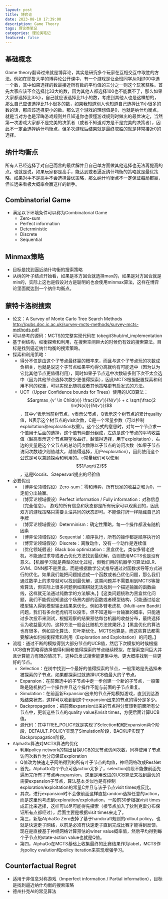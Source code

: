 ```yaml
---
layout: post
title: 博弈论
date: 2023-08-10 17:39:00
description: Game Theory
tags: 理论类笔记
categories: 理论类笔记
featured: false
---
```


## 基础概念
Game theory翻译过来就是博弈论，其实是研究多个玩家在互相交互中取胜的方法。例如在耶鲁大学的博弈论公开课中，有一个游戏是让全班同学从0到100中选一个数，其中如果选择的数最接近所有数的平均值的三分之一则这个玩家获胜。首先大家应该不会选择比33大的数，因为其他人都选择100也不能赢不了，那么如果大家都选择比33小，自己就应该选择比11小的数，考虑到其他人也是这样想的，那么自己应该选择比11小很多的数，如果我知道别人也知道自己选择比11小很多的数的话，那应该选择更小的数。那么这个游戏的理想值是0，也就是纳什均衡点，就是当对方也是深晦游戏规则并且知道你也很懂游戏规则时做出的最优决定，当然第一次游戏大家都不是完美的决策者（或者不知道对方是不是完美的决策者），因此不一定会选择纳什均衡点，但多次游戏后结果就是最终取胜的就是非常接近0的选择。

## 纳什均衡点
所有人已经选择了对自己而言的最优解并且自己单方面做其他选择也无法再提高的点。也就是说，如果玩家都是高手，能达到或者逼近纳什均衡的策略就是最优策略，如果对手不是高手不会选择最优策略，那么纳什均衡点不一定保证每局都赢，但长远来看极大概率会赢这样的新手。

## Combinatorial Game
- 满足以下环境条件可以称为Combinatorial Game
  - Zero-sum
  - Perfect information
  - Deterministic
  - Discrete
  - Sequential
 

## Minmax策略
- 目标是找到逼近纳什均衡的搜索策略
- 从树的叶子结点开始看，如果是本方回合就选择max的，如果是对方回合就是min的，实际上这也是假设对方是聪明的也会使用minmax算法，这样在博弈论里面就达到一个纳什均衡点。


## 蒙特卡洛树搜索
- 论文：A Survey of Monte Carlo Tree Search Methods http://pubs.doc.ic.ac.uk/survey-mcts-methods/survey-mcts-methods.pdf 
- 可以参考的源码：MCTS的完整实现代码在 tobegit3hub/ml_implementation
- 基于树结构，权衡探索和利用，在搜索空间巨大的时候仍有效的搜索算法。目标是找到逼近纳什均衡的搜索策略。 
- 探索和利用策略：
  - 得分不仅是由这个子节点最终赢的概率来，而且与这个子节点玩的次数成负相关，也就是说这个子节点如果平均得分高就约有可能选中（因为认为它比其他节点更值得利用），同时如果子节点选中次数较多则下次不太会选中（因为其他节点选择次数少更值得探索），因此MCTS根据配置探索和利用不同的权重，可以实现比随机或者其他策略更有启发式的方法。
  - UCT（Upper Confidence bounds for Trees）使用的UCB算法：$$argmax_{v' \in Child(v)} \frac{Q(v')}{N(v')} + c \sqrt{\frac{2 \ln{N(v)}}{N(v')}}$$，其中v'表示当前树节点，v表示父节点，Q表示这个树节点的累计quality值，N表示这个树节点的visit次数，C是一个常量参数（可以控制exploitation和exploration权重）。这个公式的意思时，对每一个节点求一个值用于后面的选择，这个值有两部分组成，左边是这个节点的平均收益值（越高表示这个节点期望收益好，越值得选择，用于exploitation），右边的变量是这个父节点的总访问次数除以子节点的访问次数（如果子节点访问次数越少则值越大，越值得选择，用户exploration），因此使用这个公式是可以兼顾探索和利用的。c常量我们可以使用$$1/\sqrt{2}$$，这是Kocsis、Szepesvari提出的经验值
- 必要假设
  - （博弈论领域假设）Zero-sum：零和博弈，所有玩家的收益之和为0，一定能分出输赢。
  - （博弈论领域假设）Perfect information / Fully information：对称信息（完全信息）。 游戏的所有信息和状态都是所有玩家可以观察到的，因此双方的游戏策略只需要关注共同的状态即可。不能像打牌一样隐藏自己的手牌
  - （博弈论领域假设）Determinism：确定性策略，每一个操作都没有随机因素
  - （博弈论领域假设）Sequential：顺序执行，所有的操作都是顺序执行的
  - （博弈论领域假设）Discrete：离散动作，没有一个动作是连续值
  - （优化领域假设）Black box optimization：黑盒优化，类似多臂老虎机，不能通过求导或者凸优化方法找到最优解，否则使用MCTS也是没有意义。【机器学习就是典型的优化过程，但我们用的机器学习算法如LR、SVM、DNN都不是黑盒，而是根据数学公式推导通过对函数求导等方式进行的优化。如果我们能把问题描述成一个函数或者凸优化问题，那么我们通过数学上的求导就可以找到最优解，这类问题并不需要用到MCTS等搜索算法，但实际上很多问题例如围棋就无法找到一个描述输赢的函数曲线，这样就无法通过纯数学的方法解决。】【这类问题统称为黑盒优化问题，我们不能假设知道这个场景内部的函数或者模型结构，只能通过给定模型输入得到模型输出结果来优化。例如多臂老虎机（Multi-arm Bandit）问题，我们有多台老虎机可以投币，但不知道每一台输赢的概率，只能通过多次投币来测试，根据观察的结果预估每台机器的收益分布，最终选择认为收益最大的，这种方法一般会比随机方法效果好。】【黑盒优化的算法也有很多，例如进化算法、贝叶斯优化、MCTS也算是，而这些算法都需要解决如何权衡探索和利用（Exploration and Exploitation）的问题。】
- 流程：通过不断的模拟得到大部分节点的UCB值，然后下次模拟的时候根据UCB值有策略得选择值得利用和值得探索的节点继续模拟，在搜索空间巨大并且计算能力有限的情况下，这种启发式搜索能更集中地、更大概率找到一些更好的节点。
  - Selection：在树中找到一个最好的值得探索的节点，一般策略是先选择未被探索的子节点，如果都探索过就选择UCB值最大的子节点。
  - Expansion：在前面选中的子节点中走一步创建一个新的子节点，一般策略是随机执行一个操作并且这个操作不能与前面的子节点重复。
  - Simulation：在前面新Expansion出来的节点开始模拟游戏，直到到达游戏结束状态，这样可以收到到这个expansion出来的节点的得分是多少。
  - Backpropagation：把前面expansion出来的节点得分反馈到前面所有父节点中，更新这些节点的quality value和visit times，方便后面计算UCB值。
  - 源代码：其中TREE_POLICY就是实现了Selection和和Expansion两个阶段，DEFAULT_POLICY实现了Simulation阶段，BACKUP实现了Backpropagation阶段。
- AlphaGo算法对MCTS算法的优化
  - 利用policy network的输出替换UCB的父节点访问次数，同样使用子节点访问次数作为分母保证exploration
  - Q值改为快速走子网络得到的所有叶子节点的均值，神经网络改成ResNet
  - 首先，AlphaGo每个节点可选action太多了，selection阶段不能像前面先遍历完所有子节点再expansion，这里是用改进的UCB算法来找到最优的需要expansion子节点，算法基本类似也是有控制exploration/exploitation的常量C并且与该子节点visit times成反比。
  - 其次，进行expansion时不会像前面这样直接random选择任意的action，而是这里也考虑到exploration/exploitation，一般前30步根据visit times成正比来选择，这样可以尽可能得先探索（根节点加入了狄利克雷分布保证所有点都经过），后面主要是根据visit times来走了。
  - 第三，新版AlphaGo Zero去掉了基于handcraft规则的rollout policy，也就是快速走子网络，以前是必须有快速走子直到完成比赛才能得到反馈，现在是直接基于神经网络计算预估的winer value概率值，然后平均得到每个子节点的state-action value也就是Q值。
  - 第四，AlphaGo在MCTS基础上收集最终的比赛结果作为label，MCTS作为policy evalution和policy iteration来实现增强学习。


## Counterfactual Regret
- 适用于非信息对称游戏（Imperfect information / Partial information），目标是找到逼近纳什均衡的搜索策略
- 德州扑克AI的常见算法